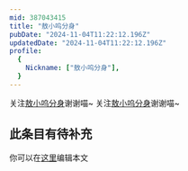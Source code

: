 ```yaml
---
mid: 387043415
title: "敖小呜分身"
pubDate: "2024-11-04T11:22:12.196Z"
updatedDate: "2024-11-04T11:22:12.196Z"
profile:
  {
    Nickname: ["敖小呜分身"],
  }
---
```


关注[敖小呜分身](https://space.bilibili.com/387043415)谢谢喵~ 关注[敖小呜分身](https://space.bilibili.com/387043415)谢谢喵~

## 此条目有待补充
你可以在[这里](https://github.com/Yuhanawa/VTuber.ICU/edit/master/src/content/v/敖小呜分身/index.md)编辑本文
